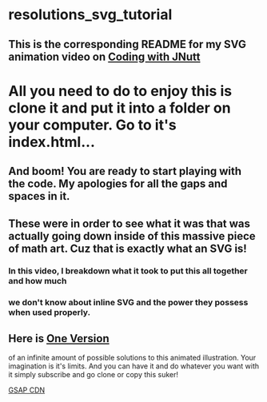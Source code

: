 # resolutions_svg_tutorial
## This is the corresponding README for my SVG animation video on [Coding with JNutt](https://www.youtube.com/user/JNUTT1000/featured)
# All you need to do to enjoy this is clone it and put it into a folder on your computer. Go to it's index.html...
## And boom! You are ready to start playing with the code. My apologies for all the gaps and spaces in it.
## These were in order to see what it was that was actually going down inside of this massive piece of math art. Cuz that is exactly what an SVG is!
### In this video, I breakdown what it took to put this all together and how much 
### we don't know about inline SVG and the power they possess when used properly.

## Here is [One Version](https://resolutions-plum.vercel.app/)
of an infinite amount of possible solutions to this animated illustration. Your imagination is it's limits. And you can have it and do whatever you want with it simply subscribe and go clone or copy this suker!

[GSAP CDN](https://cdnjs.com/libraries/gsap)


